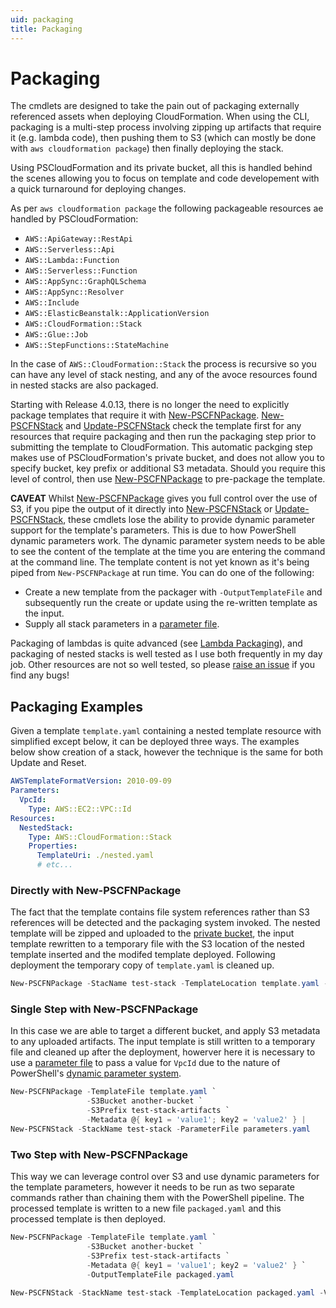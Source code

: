 ```yaml
---
uid: packaging
title: Packaging
---
```

# Packaging

The cmdlets are designed to take the pain out of packaging externally referenced assets when deploying CloudFormation. When using the CLI, packaging is a multi-step process involving zipping up artifacts that require it (e.g. lambda code), then pushing them to S3 (which can mostly be done with `aws cloudformation package`) then finally deploying the stack.

Using PSCloudFormation and its private bucket, all this is handled behind the scenes allowing you to focus on template and code developement with a quick turnaround for deploying changes.

As per `aws cloudformation package` the following packageable resources ae handled by PSCloudFormation:

* `AWS::ApiGateway::RestApi`
* `AWS::Serverless::Api`
* `AWS::Lambda::Function`
* `AWS::Serverless::Function`
* `AWS::AppSync::GraphQLSchema`
* `AWS::AppSync::Resolver`
* `AWS::Include`
* `AWS::ElasticBeanstalk::ApplicationVersion`
* `AWS::CloudFormation::Stack`
* `AWS::Glue::Job`
* `AWS::StepFunctions::StateMachine`

In the case of `AWS::CloudFormation::Stack` the process is recursive so you can have any level of stack nesting, and any of the avoce resources found in nested stacks are also packaged.

Starting with Release 4.0.13, there is no longer the need to explicitly package templates that require it with [New-PSCFNPackage](xref:New-PSCFNPackage). [New-PSCFNStack](xref:New-PSCFNStack) and [Update-PSCFNStack](xref:Update-PSCFNStack) check the template first for any resources that require packaging and then run the packaging step prior to submitting the template to CloudFormation. This automatic packging step makes use of PSCloudFormation's private bucket, and does not allow you to specify bucket, key prefix or additional S3 metadata. Should you require this level of control, then use [New-PSCFNPackage](xref:New-PSCFNPackage) to pre-package the template.

**CAVEAT** Whilst [New-PSCFNPackage](xref:New-PSCFNPackage) gives you full control over the use of S3, if you pipe the output of it directly into [New-PSCFNStack](xref:New-PSCFNStack) or [Update-PSCFNStack](xref:Update-PSCFNStack), these cmdlets lose the ability to provide dynamic parameter support for the template's parameters. This is due to how PowerShell dynamic parameters work. The dynamic parameter system needs to be able to see the content of the template at the time you are entering the command at the command line. The template content is not yet known as it's being piped from `New-PSCFNPackage` at run time. You can do one of the following:

* Create a new template from the packager with `-OutputTemplateFile` and subsequently run the create or update using the re-written template as the input.
* Supply all stack parameters in a [parameter file](xref:parameter-files).

Packaging of lambdas is quite advanced (see [Lambda Packaging](xref:lambda_packager)), and packaging of nested stacks is well tested as I use both frequently in my day job. Other resources are not so well tested, so please [raise an issue](https://github.com/fireflycons/PSCloudFormation/issues) if you find any bugs!

## Packaging Examples

Given a template `template.yaml` containing a nested template resource with simplified except below, it can be deployed three ways. The examples below show creation of a stack, however the technique is the same for both Update and Reset.

```yaml
AWSTemplateFormatVersion: 2010-09-09
Parameters:
  VpcId:
    Type: AWS::EC2::VPC::Id
Resources:
  NestedStack:
    Type: AWS::CloudFormation::Stack
    Properties:
      TemplateUri: ./nested.yaml
      # etc...
```

### Directly with New-PSCFNPackage

The fact that the template contains file system references rather than S3 references will be detected and the packaging system invoked.
The nested template will be zipped and uploaded to the [private bucket](xref:private-bucket), the input template rewritten to a temporary file with the S3 location of the nested template inserted and the modifed template deployed. Following deployment the temporary copy of `template.yaml` is cleaned up.

```powershell
New-PSCFNPackage -StacName test-stack -TemplateLocation template.yaml -VpcId vpc-12345678
```

### Single Step with New-PSCFNPackage

In this case we are able to target a different bucket, and apply S3 metadata to any uploaded artifacts. The input template is still written to a temporary file and cleaned up after the deployment, howerver here it is necessary to use a [parameter file](xref:parameter-files) to pass a value for `VpcId` due to the nature of PowerShell's [dynamic parameter system](xref:dynamic-parameters).

```powershell
New-PSCFNPackage -TemplateFile template.yaml `
                 -S3Bucket another-bucket `
                 -S3Prefix test-stack-artifacts `
                 -Metadata @{ key1 = 'value1'; key2 = 'value2' } |
New-PSCFNStack -StackName test-stack -ParameterFile parameters.yaml
```

### Two Step with New-PSCFNPackage

This way we can leverage control over S3 and use dynamic parameters for the template parameters, however it needs to be run as two separate commands rather than chaining them with the PowerShell pipeline. The processed template is written to a new file `packaged.yaml` and this processed template is then deployed.

```powershell
New-PSCFNPackage -TemplateFile template.yaml `
                 -S3Bucket another-bucket `
                 -S3Prefix test-stack-artifacts `
                 -Metadata @{ key1 = 'value1'; key2 = 'value2' } `
                 -OutputTemplateFile packaged.yaml

New-PSCFNStack -StackName test-stack -TemplateLocation packaged.yaml -VpcId vpc-12345678
```
